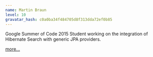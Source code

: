 ```yaml
---
name: Martin Braun
level: 10
gravatar_hash: c0a0ba34f484705d8f313dda72ef0b85
---
```

Google Summer of Code 2015 Student working on the integration of Hibernate Search
with generic JPA providers.

[more...](http://hibernatesearchandjpa.blogspot.de/)
